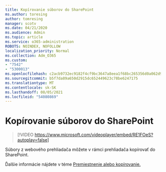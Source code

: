 ```yaml
---
title: Kopírovanie súborov do SharePoint
ms.author: toresing
author: tomresing
manager: scotv
ms.date: 04/21/2020
ms.audience: Admin
ms.topic: article
ms.service: o365-administration
ROBOTS: NOINDEX, NOFOLLOW
localization_priority: Normal
ms.collection: Adm_O365
ms.custom:
- "7542"
- "5300013"
ms.openlocfilehash: c2acb9732ec9182f4cf9bc3647a8eea1f68bc265356d0a062d9c9e86aedf66a1
ms.sourcegitcommit: b5f7da89a650d2915dc652449623c78be6247175
ms.translationtype: MT
ms.contentlocale: sk-SK
ms.lasthandoff: 08/05/2021
ms.locfileid: "54080869"
---
```

# <a name="copy-files-to-sharepoint"></a>Kopírovanie súborov do SharePoint

> [!VIDEO https://www.microsoft.com/videoplayer/embed/RE1FOeS?autoplay=false]

Súbory z webového prehliadača môžete v rámci prehliadača kopírovať do SharePoint.

Ďalšie informácie nájdete v téme [Premiestnenie alebo kopírovanie.](https://support.microsoft.com/office/00e2f483-4df3-46be-a861-1f5f0c1a87bc)
